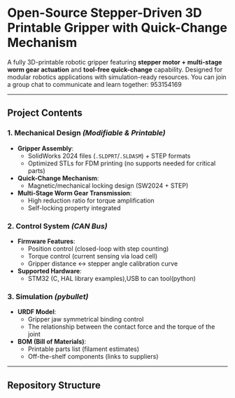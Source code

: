 # Open-Source Stepper-Driven 3D Printable Gripper with Quick-Change Mechanism

A fully 3D-printable robotic gripper featuring **stepper motor + multi-stage worm gear actuation** and **tool-free quick-change** capability. Designed for modular robotics applications with simulation-ready resources. You can join a group chat to communicate and learn together: 953154169

---

## Project Contents

### 1. **Mechanical Design** *(Modifiable & Printable)*
- **Gripper Assembly**: 
  - SolidWorks 2024 files (`.SLDPRT`/`.SLDASM`) + STEP formats
  - Optimized STLs for FDM printing (no supports needed for critical parts)
- **Quick-Change Mechanism**: 
  - Magnetic/mechanical locking design (SW2024 + STEP)
- **Multi-Stage Worm Gear Transmission**:
  - High reduction ratio for torque amplification
  - Self-locking property integrated

### 2. **Control System** *(CAN Bus)*
- **Firmware Features**:
  - Position control (closed-loop with step counting)
  - Torque control (current sensing via load cell)
  - Gripper distance ↔ stepper angle calibration curve
- **Supported Hardware**:
  - STM32 (C, HAL library examples),USB to can tool(python)

### 3. **Simulation** *(pybullet)*
- **URDF Model**: 
  - Gripper jaw symmetrical binding control
  - The relationship between the contact force and the torque of the joint
- **BOM (Bill of Materials)**:
  - Printable parts list (filament estimates)
  - Off-the-shelf components (links to suppliers)

---

## Repository Structure
